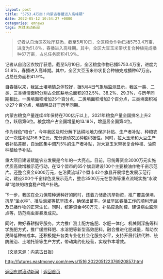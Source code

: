 ```yaml
---
layout: post
title: "5753.4万亩！内蒙古春播进入高峰期"
date: 2022-05-12 10:54:27 +0800
categories: emnews
tags: 东财滚动新闻
---
```

> 记者从自治区农牧厅获悉，截至5月10日，全区粮食作物已播5753.4万亩，进度为51.8%，春播进入高峰期。其中，全区大豆玉米带状复合种植完成播种67万亩，占总任务面积41.9%。

<p>记者从自治区农牧厅获悉，截至5月10日，全区粮食作物已播5753.4万亩，进度为51.8%，春播进入高峰期。其中，全区大豆玉米带状复合种植完成播种67万亩，占总任务面积41.9%。</p><p>自春播以来，我区土壤墒情总体较好，据5月4日气象局监测显示，我区一类、二类、三类墒情面积分别占全区耕地总面积的32.5%、38.2%、29.3%，与历年同期相比，一类墒面积增加25个百分点，二类墒面积增加2个百分点，三类墒面积减少27个百分点，墒情明显好于历年同期。</p><p>内蒙古粮食产量连续4年保持在700亿斤以上。2021年粮食产量全国排名上升2位，跃居第6位。粮食增产占全国增量的13.18%，增量居全国第4位。</p><p>作为绿色“粮仓”，今年我区及时分解下达耕地地力保护补贴、生产者补贴、种粮农民一次性补贴156.9亿元，充分调动农民种粮积极性。同时，拉大玉米和大豆生产者补贴差额，自治区集中调剂5%的生产者补贴，对大豆玉米带状复合种植、油菜种植给予补贴。</p><p>重大项目建设赋能农业发展是今年的一大亮点。目前，已统筹资金3000万元实施优质高效增粮示范行动，在12个盟市的65个旗县建设100个主要粮油作物千亩示范片。还整合资金6000万元，在沿黄流域7个盟市42个旗县开展绿色发展示范行动，建设200个千亩绿色发展示范片，整合3500万元在岱海等重点流域实施“水改旱”地块的粮食稳产增产补贴。</p><p>下一步，我区在全力保障种满种好的同时，还着力储备抗旱物资，推广覆盖保墒、抗旱“坐水种”、播后滴灌等抗旱技术，确保出苗率，保证旱区春播工作的顺利开展及已播作物的正常生长。同时，统筹资金460万元，补贴应急防控、建设病虫监测点等，防范病虫害暴发成灾。</p><p>同时，做好春耕指导服务。大力推广测土配方施肥、水肥一体化、机械侧深施等科学施肥方式，推广缓控释肥、水溶肥等新型高效肥料，融合推进化肥减量，帮助农民降低种植成本。还积极提升各类专业化社会化服务水平，支持开展代耕代种、统防统治、土地托管等生产方式，带动集约化经营，实现节本增效。</p><p class="em_media">（文章来源：内蒙古日报）</p>

<http://futures.eastmoney.com/news/1516,202205122376920857.html>

[返回东财滚动新闻](//finews.withounder.com/emnews/)｜[返回首页](//finews.withounder.com/)